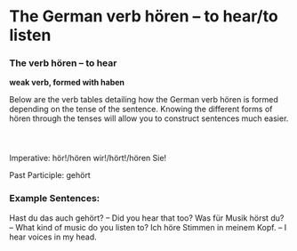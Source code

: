 # The German verb hören – to hear/to listen



### The verb hören – to hear

**weak verb, formed with haben**

Below are the verb tables detailing how the German verb hören is formed depending on the tense of the sentence. Knowing the different forms of hören through the tenses will allow you to construct sentences much easier.

### 


 

Imperative: hör!/hören wir!/hört!/hören Sie!

Past Participle: gehört

### Example Sentences:

Hast du das auch gehört? – Did you hear that too?
Was für Musik hörst du? – What kind of music do you listen to?
Ich höre Stimmen in meinem Kopf. – I hear voices in my head.
